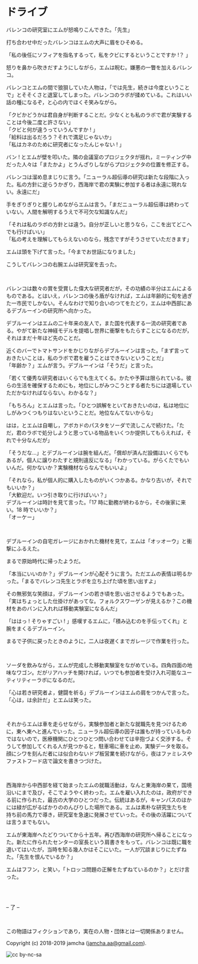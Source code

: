 

# ドライブ

バレンコの研究室にエムが怒鳴りこんできた。「先生」  

打ち合わせ中だったバレンコはエムの大声に眉をひそめる。  

「私の後任にソフィアを指名するって，私をクビにするということですか !？ 」  

怒りを鼻から吹きだすようにしながら，エムは睨む。嫌悪の一瞥を加えるバレンコ。  

バレンコとエムの間で狼狽していた人物は，「では先生，続きは今度ということで」とそそくさと退室してしまった。バレンコのラボが揉めている。これはいい話の種になるぞ，と心の内でほくそ笑みながら。  

「クビかどうかは君自身が判断することだ。少なくとも私のラボで君が実験することは今後二度と許さない」  
「クビと何が違うっていうんですか ! 」  
「給料は出るだろう？それで満足じゃないか」  
「私はカネのために研究者になったんじゃない ! 」  

バン ! とエムが壁を叩いた。隣の会議室のプロジェクタが揺れ，ミーティング中だった人々は「またかよ」とうんざりしながらプロジェクタの位置を修正する。  

バレンコは溜め息まじりに言う。「ニューラル超伝導の研究は新たな段階に入った。私の方針に逆らうかぎり，西海岸で君の実験に参加する者は永遠に現れない。永遠にだ」  

手をぎりぎりと握りしめながらエムは言う。「まだニューラル超伝導は終わっていない。人間を解明するうえで不可欠な知識なんだ」  

「それは私のラボの方針とは違う。自分が正しいと思うなら，ここを出てどこへでも行けばいい」  
「私の考えを理解してもらえないのなら，残念ですがそうさせていただきます」  

エムは頭を下げて言った。「今までお世話になりました」  

こうしてバレンコの右腕エムは研究室を去った。  

<br>  

バレンコは数々の賞を受賞した偉大な研究者だが，その功績の半分はエムによるものである。とはいえ，バレンコの後ろ盾がなければ，エムは年齢的に旬を過ぎた一市民でしかない。そんなわけで知り合いのつてをたどり，エムは中西部にあるデブルーインの研究所へ向かった。  

デブルーインはエムの二十年来の友人で，また国を代表する一流の研究者である。やがて新たな神経モデルを提唱し世界に衝撃をもたらすことになるのだが，それはまだ十年ほど先のことだ。  

近くのバーでトマトサンドをかじりながらデブルーインは言った。「まず言っておきたいことは，私のラボで君を雇うことはできないということだ」  
「年齢か？」エムが言う。デブルーインは「そうだ」と言った。  

「若くて優秀な研究者はいくらでも生えてくる。かたや予算は限られている。彼らの生活を確保するためにも，地位にしがみつこうとする者たちには退場していただかなければならない。わかるな？」  

「もちろん」とエムは言った。「ひとつ誤解をといておきたいのは，私は地位にしがみつくつもりはないということだ。地位なんてないからな」  

はは，とエムは自嘲し，アボカドのパスタをソーダで流しこんで続けた。「ただ，君のラボで処分しようと思っている物品をいくつか提供してもらえれば，それで十分なんだが」  

「そうだな…」とデブルーインは腕を組んだ。「償却が済んだ設備はいくらでもあるが，個人に譲りわたすと規則違反になる」「わかっている。がらくたでもいいんだ。何かないか？実験機材ならなんでもいいよ」  

「それなら，私が個人的に購入したものがいくつかある。かなり古いが，それでもいいか？」  
「大歓迎だ。いつ引き取りに行けばいい？」  
デブルーインは時計を見て言った。「17 時に勤務が終わるから，その後家に来い。18 時でいいか？」  
「オーケー」  

<br>  

デブルーインの自宅ガレージにおかれた機材を見て，エムは「オッオーウ」と衝撃にふるえた。  

まるで原始時代に帰ったようだ。  

「本当にいいのか？」デブルーインが心配そうに言う。ただエムの表情は明るかった。「まるでバレンコ先生とラボを立ち上げた頃を思い出すよ」  

その無邪気な笑顔は，デブルーインの若き頃を思い出させるようでもあった。「実はちょっとした仕掛けがあってな。フォルクスワーゲンが見えるか？この機材をあのバンに入れれば移動実験室になるんだ」  

「ははっ ! そりゃすごい ! 」感嘆するエムに，「積み込むのを手伝ってくれ」と腕をまくるデブルーイン。  

まるで子供に戻ったときのように，二人は夜遅くまでガレージで作業を行った。  

<br>  

ソーダを飲みながら，エムが完成した移動実験室をながめている。四角四面の地味なワゴン。だがリアハッチを開ければ，いつでも参加者を受け入れ可能なユーティリティーラボになるのだ。  

「心は若き研究者よ，健闘を祈る」デブルーインはエムの肩をつかんで言った。「心は，は余計だ」とエムは笑った。  

<br>  

それからエムは車を走らせながら，実験参加者と新たな就職先を見つけるために，東へ東へと進んでいった。ニューラル超伝導の因子は誰もが持っているものではないので，医療機関にひとつひとつ問い合わせては辛抱づよく交渉する。そうして参加してくれる人が見つかると，駐車場に車を止め，実験データを取る。顔にシワを刻んだ者には似合わないドブ板営業を続けながら，夜はファミレスやファストフード店で論文を書きつづけた。  

<br>  

西海岸から中西部を経て始まったエムの就職活動は，なんと東海岸の果て，国境沿いにまで及び，そこでようやく終わった。エムを雇い入れたのは，政府ができる前に作られた，最古の大学のひとつだった。伝統はあるが，キャンパスのほかには緑が広がるばかりののんびりした場所である。エムは素朴な研究生たちを持ち前の馬力で導き，研究室を急速に発展させていった。その後の活躍については言うまでもない。  

エムが東海岸へたどりついてから十五年。再び西海岸の研究所へ帰ることになった。新たに作られたセンターの室長という肩書きをもって。バレンコは既に職を退いてはいたが，当時を知る幾人かはそこにいた。一人が冗談まじりにたずねた。「先生を恨んでいるか？」  

エムはフフン，と笑い，「トロッコ問題の正解をたずねているのか？」とだけ言った。  

<br>  
<br>  

&#x2013; 了 &#x2013;  

<br>  

この物語はフィクションであり，実在の人物・団体とは一切関係ありません。  

Copyright (c) 2018-2019 jamcha (jamcha.aa@gmail.com).  

![cc by-nc-sa](https://i.creativecommons.org/l/by-nc-sa/4.0/88x31.png)  

